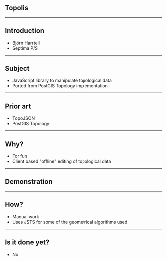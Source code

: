 ## Topolis

---

## Introduction

* Björn Harrtell
* Septima P/S

---

## Subject

* JavaScript library to manipulate topological data
* Ported from PostGIS Topology implementation

---

## Prior art

* TopoJSON
* PostGIS Topology

---

## Why?

* For fun
* Client based "offline" editing of topological data

---

## Demonstration

---

## How?

* Manual work
* Uses JSTS for some of the geometrical algorithms used

---

## Is it done yet?

* No
